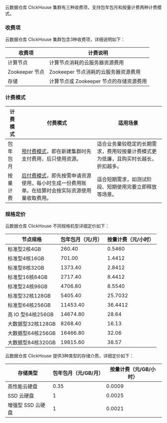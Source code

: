 云数据仓库 ClickHouse 集群有三种收费项，支持包年包月和按量计费两种计费模式。

### 收费项
云数据仓库 ClickHouse 集群包含3种收费项，详细说明如下：

| 收费项   | 计费说明                       |
| -------- | ------------------------------ |
| 计算节点 | 计算节点消耗的云服务器资源费用 |
| Zookeeper 节点   | Zookeeper 节点消耗的云服务器资源费用   |
| 存储     | 计算节点或 Zookeeper 节点的存储资源费用 |

### 计费模式

| 计费模式 | 付费模式                                                     | 适用场景                                                     |
| -------- | ------------------------------------------------------------ | ------------------------------------------------------------ |
| 包年包月 | [预付费模式](https://cloud.tencent.com/document/product/555/9618)，即在新建集群时先支付费用，后只使用资源。 | 适合业务量较稳定的长期需求，费用较按量计费模式更为低廉，且购买时长越长，折扣越多。 |
| 按量计费 | [后付费模式](https://cloud.tencent.com/document/product/555/9617)，即先按需申请资源使用，每小时生成一份费用账单。在结算时会按实际资源使用量收取费用。 | 适合短期需求，如测试阶段、短期使用完要立即释放等场景。       |

 
### 规格定价
云数据仓库 ClickHouse 不同规格机型详细定价如下：

| 节点规格        | 包年包月（元/月） | 按量计费（元/小时） |
| --------------- | ----------------- | ------------------- |
| 标准型2核4GB    | 260.40            | 0.5460             |
| 标准型4核16GB   | 701.00            | 1.4412             |
| 标准型8核32GB   | 1373.40           | 2.8412             |
| 标准型16核64GB  | 2717.40           | 8.4412            |
| 标准型24核96GB  | 4706.80           | 8.5540             |
| 标准型32核128GB | 5405.40           | 25.7032            |
| 标准型64核256GB | 11453.40          | 36.4412           |
| 高 IO 型64核256GB   | 14674.80 | 28.64 |
| 大数据型32核128GB | 8268.40  | 16.13 |
| 大数据型64核256GB | 16466.80 | 32.06 |
| 大数据型84核320GB | 19815.60 | 38.57 |



云数据仓库 ClickHouse 提供3种类型的存储介质，详细定价如下：

| 存储类型  | 包年包月（元/GB/月） | 按量计费（元/GB/小时） |
| --------- | -------------------- | ---------------------- |
| 高性能云硬盘  | 0.35                 | 0.0009                 |
|  SSD 云硬盘    | 1                    | 0.0025                 |
| 增强型 SSD 云硬盘 | 1                    | 0.0021                 |
